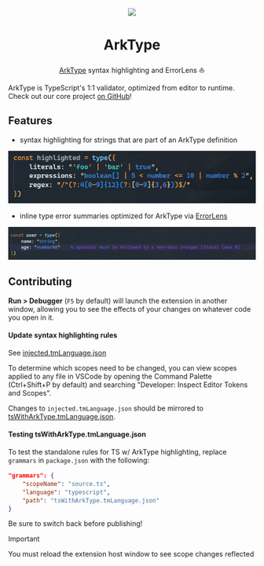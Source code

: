 <div align="center">
  <img src="https://arktype.io/image/logo.png" height="64px" />
  <h1>ArkType</h1>
</div>
<div align="center">

[ArkType](https://arktype.io) syntax highlighting and ErrorLens ⛵

</div>

ArkType is TypeScript's 1:1 validator, optimized from editor to runtime. Check out our core project [on GitHub](https://github.com/arktypeio/arktype)!

## Features

- syntax highlighting for strings that are part of an ArkType definition

![syntax highlighting](https://raw.githubusercontent.com/arktypeio/arktype/refs/heads/main/ark/extension/highlighting.png)

- inline type error summaries optimized for ArkType via [ErrorLens](https://github.com/usernamehw/vscode-error-lens)

![errorLens](https://raw.githubusercontent.com/arktypeio/arktype/refs/heads/main/ark/extension/errorLens.png)

## Contributing

**Run > Debugger** (`F5` by default) will launch the extension in another window, allowing you to see the effects of your changes on whatever code you open in it.

#### Update syntax highlighting rules

See [injected.tmLanguage.json](/ark/extension/injected.tmLanguage.json)

To determine which scopes need to be changed, you can view scopes applied to any file in VSCode by opening the Command Palette (Ctrl+Shift+P by default) and searching "Developer: Inspect Editor Tokens and Scopes".

Changes to `injected.tmLanguage.json` should be mirrored to [tsWithArkType.tmLanguage.json](./tsWithArkType.tmLanguage.json).

#### Testing tsWithArkType.tmLanguage.json

To test the standalone rules for TS w/ ArkType highlighting, replace `grammars` in `package.json` with the following:

```json
"grammars": {
	"scopeName": "source.ts",
	"language": "typescript",
	"path": "tsWithArkType.tmLanguage.json"
}
```

Be sure to switch back before publishing!

> [!IMPORTANT]  
> You must reload the extension host window to see scope changes reflected

